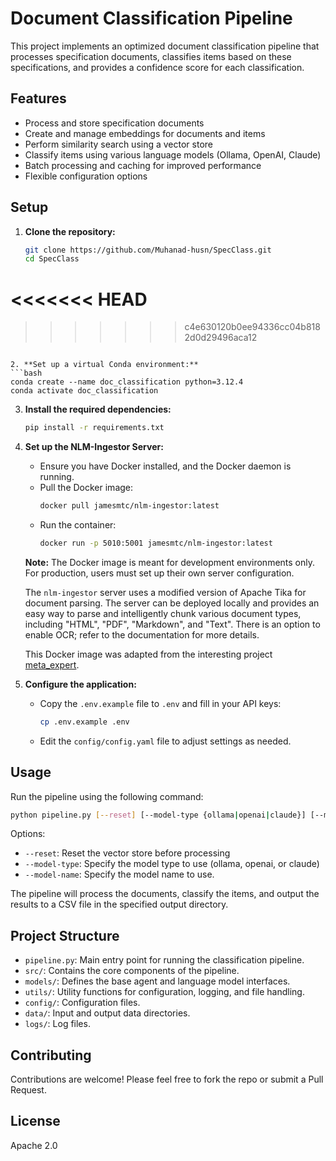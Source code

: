 
# Document Classification Pipeline

This project implements an optimized document classification pipeline that processes specification documents, classifies items based on these specifications, and provides a confidence score for each classification.

## Features

- Process and store specification documents
- Create and manage embeddings for documents and items
- Perform similarity search using a vector store
- Classify items using various language models (Ollama, OpenAI, Claude)
- Batch processing and caching for improved performance
- Flexible configuration options

## Setup

1. **Clone the repository:**
   ```bash
   git clone https://github.com/Muhanad-husn/SpecClass.git
   cd SpecClass
<<<<<<< HEAD
=======

>>>>>>> c4e630120b0ee94336cc04b8182d0d29496aca12
   ```

2. **Set up a virtual Conda environment:**
   ```bash
   conda create --name doc_classification python=3.12.4
   conda activate doc_classification
   ```

3. **Install the required dependencies:**
   ```bash
   pip install -r requirements.txt
   ```

4. **Set up the NLM-Ingestor Server:**

   - Ensure you have Docker installed, and the Docker daemon is running.
   - Pull the Docker image:
     ```bash
     docker pull jamesmtc/nlm-ingestor:latest
     ```
   - Run the container:
     ```bash
     docker run -p 5010:5001 jamesmtc/nlm-ingestor:latest
     ```

   **Note:** The Docker image is meant for development environments only. For production, users must set up their own server configuration.

   The `nlm-ingestor` server uses a modified version of Apache Tika for document parsing. The server can be deployed locally and provides an easy way to parse and intelligently chunk various document types, including "HTML", "PDF", "Markdown", and "Text". There is an option to enable OCR; refer to the documentation for more details.

   This Docker image was adapted from the interesting project [meta_expert](https://github.com/brainqub3/meta_expert/blob/main/prompt_engineering/jar3d_meta_prompt.md).

5. **Configure the application:**
   - Copy the `.env.example` file to `.env` and fill in your API keys:
     ```bash
     cp .env.example .env
     ```
   - Edit the `config/config.yaml` file to adjust settings as needed.

## Usage

Run the pipeline using the following command:

```bash
python pipeline.py [--reset] [--model-type {ollama|openai|claude}] [--model-name MODEL_NAME]
```

Options:
- `--reset`: Reset the vector store before processing
- `--model-type`: Specify the model type to use (ollama, openai, or claude)
- `--model-name`: Specify the model name to use.

The pipeline will process the documents, classify the items, and output the results to a CSV file in the specified output directory.

## Project Structure

- `pipeline.py`: Main entry point for running the classification pipeline.
- `src/`: Contains the core components of the pipeline.
- `models/`: Defines the base agent and language model interfaces.
- `utils/`: Utility functions for configuration, logging, and file handling.
- `config/`: Configuration files.
- `data/`: Input and output data directories.
- `logs/`: Log files.

## Contributing

Contributions are welcome! Please feel free to fork the repo or submit a Pull Request.

## License

Apache  2.0
